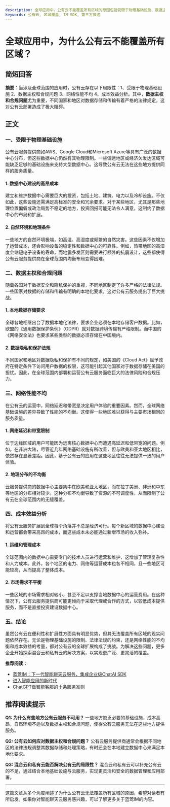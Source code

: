 ```yaml
---
description: 全球应用中，公有云不能覆盖所有区域的原因包括受限于物理基础设施、数据主权和合规问题、网络性能不均和成本效益分析。
keywords: 公有云, 区域覆盖, IM SDK, 第三方推送
---
```

# 全球应用中，为什么公有云不能覆盖所有区域？

## 简短回答

**摘要**：当涉及全球范围的应用时，公有云存在以下局限性：1、受限于物理基础设施 2、数据主权和合规问题 3、网络性能不均 4、成本效益分析。其中，**数据主权和合规问题**尤为重要，不同国家和地区对数据存储和传输有着严格的法律规定，这对公有云部署造成了极大阻碍。

## 正文

### 一、受限于物理基础设施

公有云服务提供商如AWS、Google Cloud和Microsoft Azure等具有广泛的数据中心分布，但这些数据中心仍然有其物理限制。一些偏远地区或经济欠发达区域可能缺乏足够的基础设施来支持大型数据中心。这导致公有云无法在这些地方提供同样的服务质量。

#### 1. 数据中心建设的高昂成本

建立和维护数据中心需要巨大的投资，包括土地、建筑、电力以及冷却设施。不仅如此，这些设施还需满足高标准的安全和冗余要求。对于某些地区，尤其是那些地理位置偏僻或政治局势不稳定的地方，投资回报可能无法令人满意，这制约了数据中心的布局和扩展。

#### 2. 自然环境和地理条件

一些地方的自然环境极端，如高温、高湿度或频繁的自然灾害。这些因素不仅增加了运营成本，还会影响设备的稳定性和数据中心的可靠性。例如，热带地区的高湿度会缩短电子设备的寿命，而地震多发区则需要进行额外的抗震设计，这些都使得公有云服务提供商在全球范围内均衡布局变得困难。

### 二、数据主权和合规问题

随着各国对于数据安全和隐私保护的重视，不同地区制定了许多严格的法律法规。一些国家对数据的存储和传输有明确的本地化要求，这对公有云服务提出了巨大挑战。

#### 1. 本地数据存储要求

全球各地相继出台了数据本地化法律，要求企业必须在本地存储客户数据。比如，欧盟的《通用数据保护条例》（GDPR）就对数据跨境传输有严格限制。而中国的《网络安全法》也要求某些类型的数据必须存储在中国境内。

#### 2. 数据隐私和保护法规

不同国家和地区对数据隐私和保护有不同的规定，如美国的《Cloud Act》赋予政府在特定条件下访问用户数据的权限，这可能引起其他国家对于数据存储在美国的担忧。因此，在全球范围内部署和运营公有云服务面临巨大的法律风险和合规压力。

### 三、网络性能不均

在公有云的运营中，网络延迟和带宽是决定用户体验的重要因素。然而，全球网络基础设施的差异导致了性能的不均衡。这使得一些地区难以获得与主要市场相同的服务质量。

#### 1. 网络延迟和带宽限制

位于边缘区域的用户可能因为远离核心数据中心而遭遇高延迟和低带宽的问题。例如，在非洲大陆，尽管近几年网络基础设施有所改善，但与欧美和亚太地区相比，依然存在显著差距。因此，基于公有云的应用在这些地区往往无法提供一致的用户体验。

#### 2. 地理分布的不均衡

云服务提供商的数据中心主要集中在欧美和亚太地区，而在拉丁美洲、非洲和中东等地区的分布相对较少。这种分布不均衡导致了资源的不可调度性，从而限制了公有云在全球范围内的无缝覆盖。

### 四、成本效益分析

将公有云服务扩展到全球每个角落并不总是经济可行。每个新区域的数据中心建设和运营都会带来高昂的成本，而这些成本未必能通过新增市场的收入弥补。

#### 1. 运维和管理成本

全球范围内的数据中心需要专门的技术人员进行运营和维护，这增加了管理复杂性和人力成本。此外，各个地区的电力、网络等运营成本也各不相同，且一些地区可能较高，从而提高了整体成本。

#### 2. 市场需求不平衡

一些区域的市场需求相对较小，甚至不足以支撑当地数据中心的运营费用。在这种情况下，公有云服务提供商可能更倾向于采取代理或合作的方式，以较低成本提供服务，而不是直接投资建设数据中心。

### 五、结论

虽然公有云在便利性和扩展性方面具有明显优势，但其无法覆盖所有区域的现实问题依然存在。无论是物理基础设施的限制、法律法规的约束，还是网络性能的不均衡和成本效益的考量，都对公有云的全球扩展构成了挑战。为解决这些问题，更多企业开始探索混合云和私有云的解决方案，以实现更广泛、更灵活的覆盖。

**推荐阅读：**

- [蓝莺IM：下一代智能聊天云服务，集成企业级ChatAI SDK](https://www.lanyingim.com)
- [进入智能应用的新时代](https://www.lanyingim.com/articles/product-and-technologies/Entering-the-New-Era-of-AI-Applications.html)
- [ChatGPT做智能客服的十条服务准则](https://www.lanyingim.com/articles/product-and-technologies/chatgpt-intelligent-customer-service-ten-service-guidelines.html)

## 推荐阅读提示

**Q1: 为什么有些地方公有云服务不可用？**
一些地方缺乏必要的基础设施，成本高昂，自然环境不适以及数据主权和合规问题，使得公有云服务无法在这些地方提供服务。

**Q2: 公有云如何应对数据主权和合规问题？**
公有云服务提供商通常会根据不同地区的法律法规调整其数据存储和处理策略，有时还会在本地建立数据中心来满足本地化要求。

**Q3: 混合云和私有云能否解决公有云的局限性？**
混合云和私有云可以补充公有云的不足，通过结合本地基础设施与云服务，实现更灵活和安全的数据管理和应用部署。

---
这篇文章从多个角度阐述了为什么公有云无法覆盖所有区域的原因，希望对读者有所启发。如果你对智能聊天云服务感兴趣，可以了解更多关于蓝莺IM的内容。